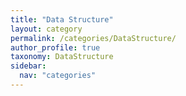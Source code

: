 ```yaml
---
title: "Data Structure"
layout: category
permalink: /categories/DataStructure/
author_profile: true
taxonomy: DataStructure
sidebar:
  nav: "categories"
---
```

